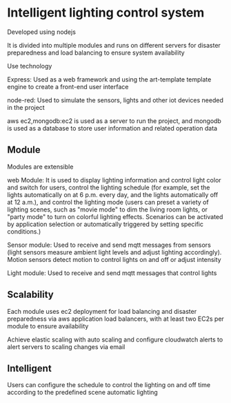 # Intelligent lighting control system

Developed using nodejs

It is divided into multiple modules and runs on different servers for disaster preparedness and load balancing to ensure system availability



Use technology

Express: Used as a web framework and using the art-template template engine to create a front-end user interface

node-red: Used to simulate the sensors, lights and other iot devices needed in the project

aws ec2,mongodb:ec2 is used as a server to run the project, and mongodb is used as a database to store user information and related operation data





## Module

Modules are extensible

web Module: It is used to display lighting information and control light color and switch for users, control the lighting schedule (for example, set the lights automatically on at 6 p.m. every day, and the lights automatically off at 12 a.m.), and control the lighting mode (users can preset a variety of lighting scenes, such as "movie mode" to dim the living room lights, or "party mode" to turn on colorful lighting effects. Scenarios can be activated by application selection or automatically triggered by setting specific conditions.)



Sensor module: Used to receive and send mqtt messages from sensors (light sensors measure ambient light levels and adjust lighting accordingly). Motion sensors detect motion to control lights on and off or adjust intensity



Light module: Used to receive and send mqtt messages that control lights





## Scalability

Each module uses ec2 deployment for load balancing and disaster preparedness via aws application load balancers, with at least two EC2s per module to ensure availability

Achieve elastic scaling with auto scaling and configure cloudwatch alerts to alert servers to scaling changes via email



## Intelligent

Users can configure the schedule to control the lighting on and off time according to the predefined scene automatic lighting





